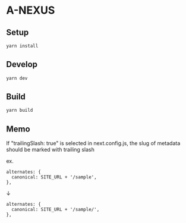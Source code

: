 # A-NEXUS

## Setup

```sh
yarn install
```

## Develop

```sh
yarn dev
```

## Build

```sh
yarn build
```

## Memo

If "trailingSlash: true" is selected in next.config.js, the slug of metadata should be marked with trailing slash

ex. 
```
alternates: {
  canonical: SITE_URL + '/sample',
},
```
↓
```
alternates: {
  canonical: SITE_URL + '/sample/',
},
```